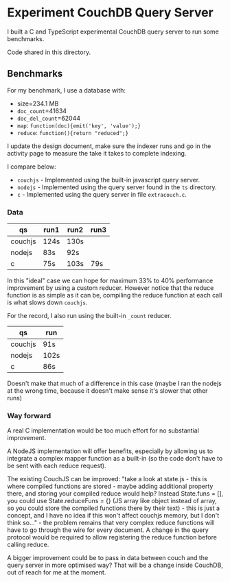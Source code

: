 # Experiment CouchDB Query Server

I built a C and TypeScript experimental CouchDB query server to run some benchmarks.

Code shared in this directory.

## Benchmarks 

For my benchmark, I use a database with:

- size=234.1 MB
- `doc_count`=41634
- `doc_del_count`=62044
- `map`: `function(doc){emit('key', 'value');}`
- `reduce`: `function(){return "reduced";}`

I update the design document, make sure the indexer runs and go in the activity page to measure the take it takes to complete indexing.

I compare below:

- `couchjs` -  Implemented using the built-in javascript query server.
- `nodejs` - Implemented using the query server found in the `ts` directory.
- `c` - Implemented using the query server in file `extracouch.c`.

### Data

| qs | run1 | run2 | run3 |
|---|---|---|---|
| couchjs | 124s | 130s |
| nodejs | 83s | 92s | |
| c | 75s | 103s | 79s |

In this "ideal" case we can hope for maximum 33% to 40% performance improvement 
by using a custom reducer. However notice that the reduce function is as simple 
as it can be, compiling the reduce function at each call is what slows down 
`couchjs`.

For the record, I also run using the built-in `_count` reducer.

| qs | run |
|---|---|
| couchjs | 91s |
| nodejs | 102s |
| c | 86s |

Doesn't make that much of a difference in this case (maybe I ran the nodejs at 
the wrong time, because it doesn't make sense it's slower that other runs)

### Way forward

A real C implementation would be too much effort for no substantial 
improvement.

A NodeJS implementation will offer benefits, especially by allowing us to 
integrate a complex mapper function as a built-in (so the code don't have to be 
sent with each reduce request).

The existing CouchJS can be improved: "take a look at state.js - this is where 
compiled functions are stored - maybe adding additional property there, and 
storing your compiled reduce would help?  Instead State.funs = [], you could 
use State.reduceFuns = {} (JS array like object instead of array, so you could 
store the compiled functions there by their text) - this is just a concept, and 
I have no idea if this won't affect couchjs memory, but I don't think so..." - 
the problem remains that very complex reduce functions will have to go through 
the wire for every document. A change in the query protocol would be required 
to allow registering the reduce function before calling reduce.

A bigger improvement could be to pass in data between couch and the query 
server in more optimised way? That will be a change inside CouchDB, out of 
reach for me at the moment.

